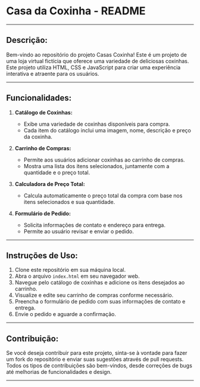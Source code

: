 # Casa da Coxinha - README

---

## Descrição:

Bem-vindo ao repositório do projeto Casas Coxinha! Este é um projeto de uma loja virtual fictícia que oferece uma variedade de deliciosas coxinhas. Este projeto utiliza HTML, CSS e JavaScript para criar uma experiência interativa e atraente para os usuários.

---

## Funcionalidades:

1. **Catálogo de Coxinhas:**
   - Exibe uma variedade de coxinhas disponíveis para compra.
   - Cada item do catálogo inclui uma imagem, nome, descrição e preço da coxinha.

2. **Carrinho de Compras:**
   - Permite aos usuários adicionar coxinhas ao carrinho de compras.
   - Mostra uma lista dos itens selecionados, juntamente com a quantidade e o preço total.

3. **Calculadora de Preço Total:**
   - Calcula automaticamente o preço total da compra com base nos itens selecionados e sua quantidade.

4. **Formulário de Pedido:**
   - Solicita informações de contato e endereço para entrega.
   - Permite ao usuário revisar e enviar o pedido.


---

## Instruções de Uso:

1. Clone este repositório em sua máquina local.
2. Abra o arquivo `index.html` em seu navegador web.
3. Navegue pelo catálogo de coxinhas e adicione os itens desejados ao carrinho.
4. Visualize e edite seu carrinho de compras conforme necessário.
5. Preencha o formulário de pedido com suas informações de contato e entrega.
6. Envie o pedido e aguarde a confirmação.

---

## Contribuição:

Se você deseja contribuir para este projeto, sinta-se à vontade para fazer um fork do repositório e enviar suas sugestões através de pull requests. Todos os tipos de contribuições são bem-vindos, desde correções de bugs até melhorias de funcionalidades e design.

---

